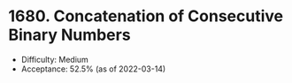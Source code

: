 # 1680. Concatenation of Consecutive Binary Numbers
- Difficulty: Medium
- Acceptance: 52.5% (as of 2022-03-14)
